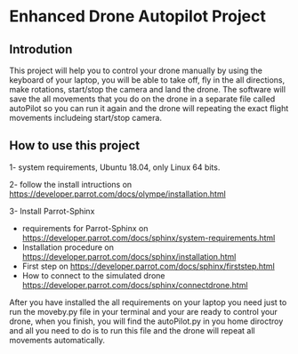 
# Enhanced Drone Autopilot Project

## Introdution 
This project will help you to control your drone manually by using the keyboard of your laptop, 
you will be able to take off, fly in the all directions, make rotations, start/stop the camera and land the drone. 
The software will save the all movements that you do on the drone in a separate file called autoPilot so you can run it again
and the drone will repeating the exact flight movements includeing start/stop camera.

## How to use this project

1- system requirements, Ubuntu 18.04, only Linux 64 bits.   

2- follow the install intructions on https://developer.parrot.com/docs/olympe/installation.html   

3- Install Parrot-Sphinx   

- requirements for Parrot-Sphinx on https://developer.parrot.com/docs/sphinx/system-requirements.html   
- Installation procedure on https://developer.parrot.com/docs/sphinx/installation.html   
- First step on https://developer.parrot.com/docs/sphinx/firststep.html
- How to connect to the simulated drone https://developer.parrot.com/docs/sphinx/connectdrone.html

After you have installed the all requirements on your laptop you need just to run the moveby.py file in your terminal and your are ready 
to control your drone, when you finish, you will find the autoPilot.py in you home diroctroy and all you need to do is to run this file and the drone will repeat all movements automatically. 
